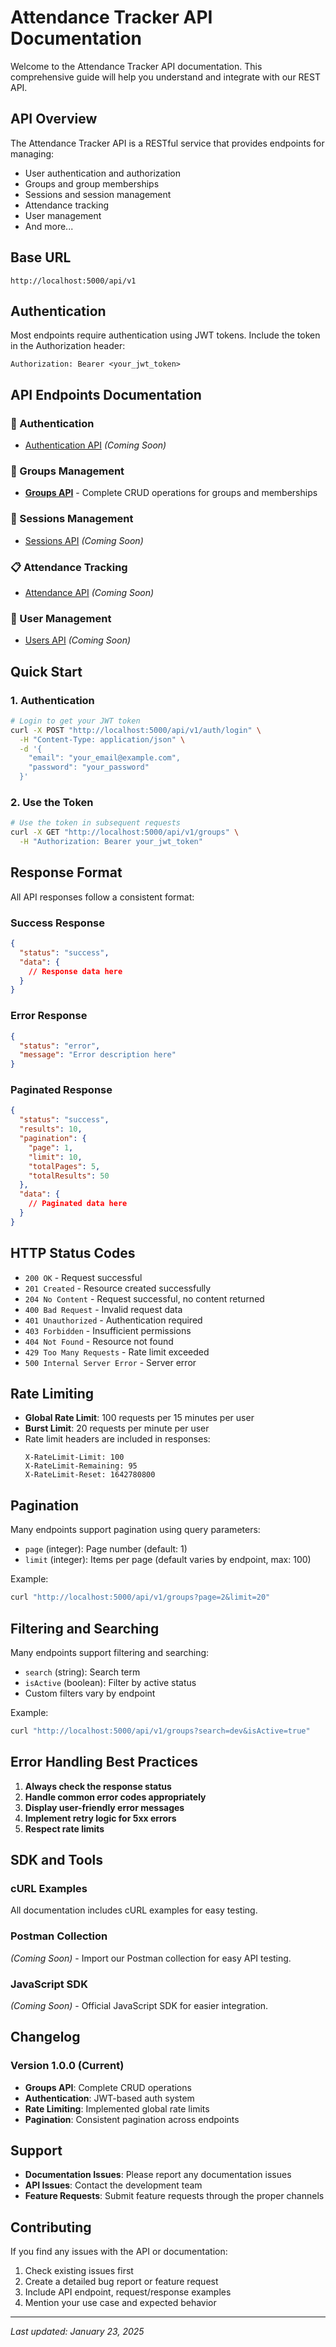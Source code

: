# Attendance Tracker API Documentation

Welcome to the Attendance Tracker API documentation. This comprehensive guide will help you understand and integrate with our REST API.

## API Overview

The Attendance Tracker API is a RESTful service that provides endpoints for managing:
- User authentication and authorization
- Groups and group memberships
- Sessions and session management
- Attendance tracking
- User management
- And more...

## Base URL

```
http://localhost:5000/api/v1
```

## Authentication

Most endpoints require authentication using JWT tokens. Include the token in the Authorization header:

```
Authorization: Bearer <your_jwt_token>
```

## API Endpoints Documentation

### 🔐 Authentication
- [Authentication API](./api/auth.md) *(Coming Soon)*

### 👥 Groups Management
- [**Groups API**](./api/groups.md) - Complete CRUD operations for groups and memberships

### 📅 Sessions Management
- [Sessions API](./api/sessions.md) *(Coming Soon)*

### 📋 Attendance Tracking
- [Attendance API](./api/attendance.md) *(Coming Soon)*

### 👤 User Management
- [Users API](./api/users.md) *(Coming Soon)*

## Quick Start

### 1. Authentication
```bash
# Login to get your JWT token
curl -X POST "http://localhost:5000/api/v1/auth/login" \
  -H "Content-Type: application/json" \
  -d '{
    "email": "your_email@example.com",
    "password": "your_password"
  }'
```

### 2. Use the Token
```bash
# Use the token in subsequent requests
curl -X GET "http://localhost:5000/api/v1/groups" \
  -H "Authorization: Bearer your_jwt_token"
```

## Response Format

All API responses follow a consistent format:

### Success Response
```json
{
  "status": "success",
  "data": {
    // Response data here
  }
}
```

### Error Response
```json
{
  "status": "error",
  "message": "Error description here"
}
```

### Paginated Response
```json
{
  "status": "success",
  "results": 10,
  "pagination": {
    "page": 1,
    "limit": 10,
    "totalPages": 5,
    "totalResults": 50
  },
  "data": {
    // Paginated data here
  }
}
```

## HTTP Status Codes

- `200 OK` - Request successful
- `201 Created` - Resource created successfully
- `204 No Content` - Request successful, no content returned
- `400 Bad Request` - Invalid request data
- `401 Unauthorized` - Authentication required
- `403 Forbidden` - Insufficient permissions
- `404 Not Found` - Resource not found
- `429 Too Many Requests` - Rate limit exceeded
- `500 Internal Server Error` - Server error

## Rate Limiting

- **Global Rate Limit**: 100 requests per 15 minutes per user
- **Burst Limit**: 20 requests per minute per user
- Rate limit headers are included in responses:
  ```
  X-RateLimit-Limit: 100
  X-RateLimit-Remaining: 95
  X-RateLimit-Reset: 1642780800
  ```

## Pagination

Many endpoints support pagination using query parameters:

- `page` (integer): Page number (default: 1)
- `limit` (integer): Items per page (default varies by endpoint, max: 100)

Example:
```bash
curl "http://localhost:5000/api/v1/groups?page=2&limit=20"
```

## Filtering and Searching

Many endpoints support filtering and searching:

- `search` (string): Search term
- `isActive` (boolean): Filter by active status
- Custom filters vary by endpoint

Example:
```bash
curl "http://localhost:5000/api/v1/groups?search=dev&isActive=true"
```

## Error Handling Best Practices

1. **Always check the response status**
2. **Handle common error codes appropriately**
3. **Display user-friendly error messages**
4. **Implement retry logic for 5xx errors**
5. **Respect rate limits**

## SDK and Tools

### cURL Examples
All documentation includes cURL examples for easy testing.

### Postman Collection
*(Coming Soon)* - Import our Postman collection for easy API testing.

### JavaScript SDK
*(Coming Soon)* - Official JavaScript SDK for easier integration.

## Changelog

### Version 1.0.0 (Current)
- **Groups API**: Complete CRUD operations
- **Authentication**: JWT-based auth system
- **Rate Limiting**: Implemented global rate limits
- **Pagination**: Consistent pagination across endpoints

## Support

- **Documentation Issues**: Please report any documentation issues
- **API Issues**: Contact the development team
- **Feature Requests**: Submit feature requests through the proper channels

## Contributing

If you find any issues with the API or documentation:

1. Check existing issues first
2. Create a detailed bug report or feature request
3. Include API endpoint, request/response examples
4. Mention your use case and expected behavior

---

*Last updated: January 23, 2025*

